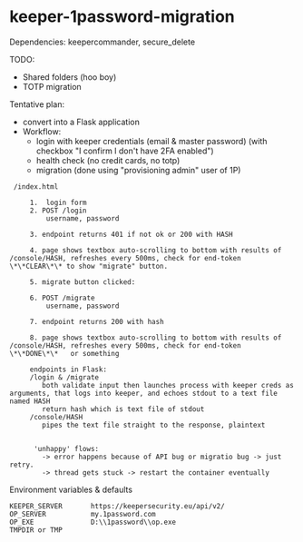 # keeper-1password-migration

Dependencies: keepercommander, secure_delete

TODO: 
 - Shared folders (hoo boy)
 - TOTP migration

Tentative plan:
 - convert into a Flask application
 - Workflow:
   - login with keeper credentials (email & master password) (with checkbox "I confirm I don't have 2FA enabled")
   - health check (no credit cards, no totp)
   - migration (done using "provisioning admin" user of 1P)

```
 /index.html
     
     1.  login form 
     2. POST /login 
         username, password
     
     3. endpoint returns 401 if not ok or 200 with HASH
     
     4. page shows textbox auto-scrolling to bottom with results of /console/HASH, refreshes every 500ms, check for end-token  \*\*CLEAR\*\* to show "migrate" button.
     
     5. migrate button clicked:
     
     6. POST /migrate
         username, password
     
     7. endpoint returns 200 with hash
     
     8. page shows textbox auto-scrolling to bottom with results of /console/HASH, refreshes every 500ms, check for end-token  \*\*DONE\*\*   or something
     
     endpoints in Flask:
     /login & /migrate
        both validate input then launches process with keeper creds as arguments, that logs into keeper, and echoes stdout to a text file named HASH
        return hash which is text file of stdout
     /console/HASH
        pipes the text file straight to the response, plaintext
        
        
      'unhappy' flows:
        -> error happens because of API bug or migratio bug -> just retry.
        -> thread gets stuck -> restart the container eventually
```
Environment variables & defaults

```text
KEEPER_SERVER       https://keepersecurity.eu/api/v2/
OP_SERVER           my.1password.com
OP_EXE              D:\\1password\\op.exe
TMPDIR or TMP
```

